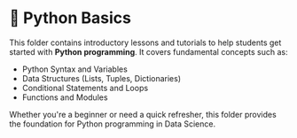 # 🐍 Python Basics

This folder contains introductory lessons and tutorials to help students get started with **Python programming**. It covers fundamental concepts such as:

- Python Syntax and Variables  
- Data Structures (Lists, Tuples, Dictionaries)  
- Conditional Statements and Loops  
- Functions and Modules  

Whether you're a beginner or need a quick refresher, this folder provides the foundation for Python programming in Data Science.

